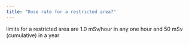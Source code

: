 ```yaml
---
title: "Dose rate for a restricted area?"
---
```

limits for a restricted area are 1.0 mSv/hour in any one hour and 50 mSv (cumulative) in a year


